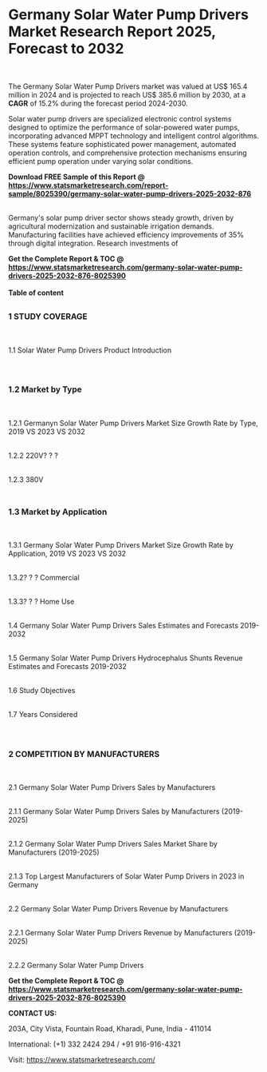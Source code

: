 <h1>Germany Solar Water Pump Drivers Market Research Report 2025, Forecast to 2032</h1><br/><p>The Germany Solar Water Pump Drivers market was valued at US$ 165.4 million in 2024 and is projected to reach US$ 385.6 million by 2030, at a <strong>CAGR</strong> of 15.2% during the forecast period 2024-2030.</p><p>
 
 Solar water pump drivers are specialized electronic control systems designed to optimize the performance of solar-powered water pumps, incorporating advanced MPPT technology and intelligent control algorithms. These systems feature sophisticated power management, automated operation controls, and comprehensive protection mechanisms ensuring efficient pump operation under varying solar conditions.</p><div><b>Download FREE Sample of this Report @ <a href="https://www.statsmarketresearch.com/download-free-sample/8025390/germany-solar-water-pump-drivers-2025-2032-876">https://www.statsmarketresearch.com/report-sample/8025390/germany-solar-water-pump-drivers-2025-2032-876</a></b></div><br><p>
 
 Germany's solar pump driver sector shows steady growth, driven by agricultural modernization and sustainable irrigation demands. Manufacturing facilities have achieved efficiency improvements of 35% through digital integration. Research investments of</p><div><b>Get the Complete Report & TOC @ <a href="https://www.statsmarketresearch.com/germany-solar-water-pump-drivers-2025-2032-876-8025390">https://www.statsmarketresearch.com/germany-solar-water-pump-drivers-2025-2032-876-8025390</a></b></div><br><b>Table of content</b><p><h2><span style="font-size:16px"><strong>1 STUDY COVERAGE</strong></span></h2><br />
 
 <p>1.1 Solar Water Pump Drivers Product Introduction</p><br />
 
 <h2><span style="font-size:16px"><strong>1.2 Market by Type</strong></span></h2><br />
 
 <p>1.2.1 Germanyn Solar Water Pump Drivers Market Size Growth Rate by Type, 2019 VS 2023 VS 2032<br /><br />
 
 1.2.2 220V? ? ? <br /><br />
 
 1.2.3 380V<br /><br />
 
 <h2><span style="font-size:16px"><strong>1.3 Market by Application</strong></span></h2><br />
 
 <p>1.3.1 Germany Solar Water Pump Drivers Market Size Growth Rate by Application, 2019 VS 2023 VS 2032<br /><br />
 
 1.3.2? ? ? Commercial<br /><br />
 
 1.3.3? ? ? Home Use<br /><br />
 
 1.4 Germany Solar Water Pump Drivers Sales Estimates and Forecasts 2019-2032<br /><br />
 
 1.5 Germany Solar Water Pump Drivers Hydrocephalus Shunts Revenue Estimates and Forecasts 2019-2032<br /><br />
 
 1.6 Study Objectives<br /><br />
 
 1.7 Years Considered</p><br />
 
 <h2><span style="font-size:16px"><strong>2 COMPETITION BY MANUFACTURERS</strong></span></h2><br />
 
 <p>2.1 Germany Solar Water Pump Drivers Sales by Manufacturers<br /><br />
 
 2.1.1 Germany Solar Water Pump Drivers Sales by Manufacturers (2019-2025)<br /><br />
 
 2.1.2 Germany Solar Water Pump Drivers Sales Market Share by Manufacturers (2019-2025)<br /><br />
 
 2.1.3 Top Largest Manufacturers of Solar Water Pump Drivers in 2023 in Germany<br /><br />
 
 2.2 Germany Solar Water Pump Drivers Revenue by Manufacturers<br /><br />
 
 2.2.1 Germany Solar Water Pump Drivers Revenue by Manufacturers (2019-2025)<br /><br />
 
 2.2.2 Germany Solar Water Pump Drivers <br><div><b>Get the Complete Report & TOC @ <a href="https://www.statsmarketresearch.com/germany-solar-water-pump-drivers-2025-2032-876-8025390">https://www.statsmarketresearch.com/germany-solar-water-pump-drivers-2025-2032-876-8025390</a></b></div></p>
 
 <b>CONTACT US:</b><br>
 
 203A, City Vista, Fountain Road, Kharadi, Pune, India - 411014 <br>
 
 International: (+1) 332 2424 294 / +91 916-916-4321<br>
 
 Visit: <a href="https://www.statsmarketresearch.com/">https://www.statsmarketresearch.com/</a>
 
 <br>